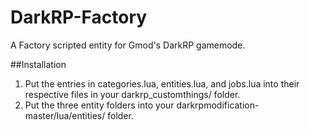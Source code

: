 # DarkRP-Factory
A Factory scripted entity for Gmod's DarkRP gamemode.

##Installation

1. Put the entries in categories.lua, entities.lua, and jobs.lua into their respective files in your darkrp_customthings/ folder.
2. Put the three entity folders into your darkrpmodification-master/lua/entities/ folder.
